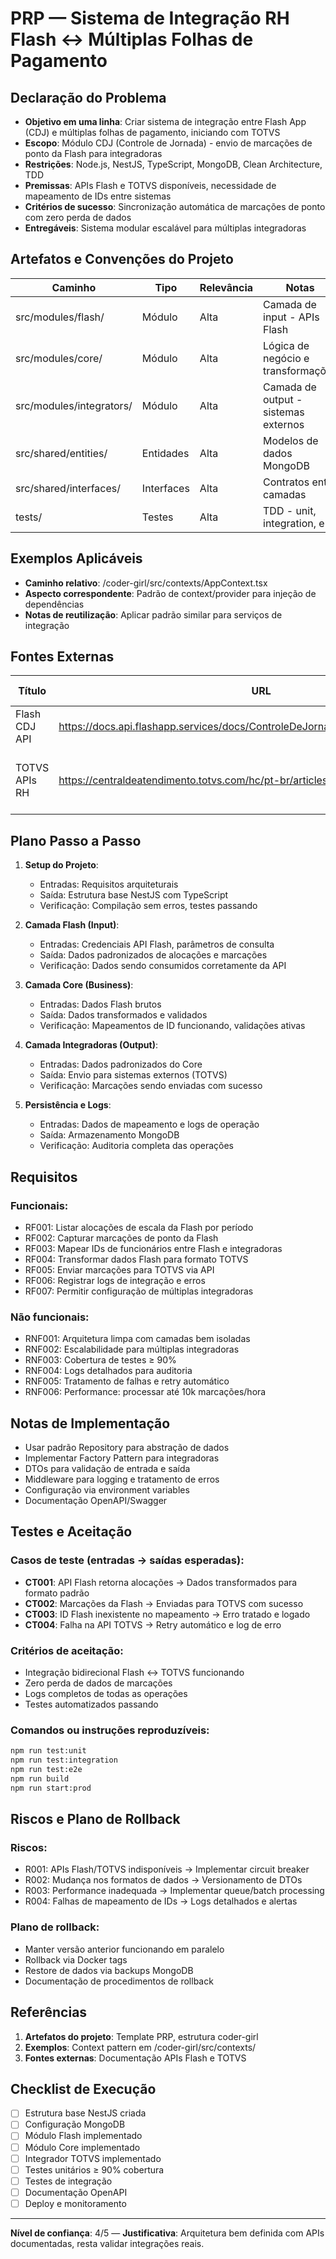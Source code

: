 # PRP — Sistema de Integração RH Flash ↔ Múltiplas Folhas de Pagamento

## Declaração do Problema

- **Objetivo em uma linha**: Criar sistema de integração entre Flash App (CDJ) e múltiplas folhas de pagamento, iniciando com TOTVS
- **Escopo**: Módulo CDJ (Controle de Jornada) - envio de marcações de ponto da Flash para integradoras
- **Restrições**: Node.js, NestJS, TypeScript, MongoDB, Clean Architecture, TDD
- **Premissas**: APIs Flash e TOTVS disponíveis, necessidade de mapeamento de IDs entre sistemas
- **Critérios de sucesso**: Sincronização automática de marcações de ponto com zero perda de dados
- **Entregáveis**: Sistema modular escalável para múltiplas integradoras

## Artefatos e Convenções do Projeto

| Caminho | Tipo | Relevância | Notas |
|---------|------|------------|-------|
| src/modules/flash/ | Módulo | Alta | Camada de input - APIs Flash |
| src/modules/core/ | Módulo | Alta | Lógica de negócio e transformações |
| src/modules/integrators/ | Módulo | Alta | Camada de output - sistemas externos |
| src/shared/entities/ | Entidades | Alta | Modelos de dados MongoDB |
| src/shared/interfaces/ | Interfaces | Alta | Contratos entre camadas |
| tests/ | Testes | Alta | TDD - unit, integration, e2e |

## Exemplos Aplicáveis

- **Caminho relativo**: /coder-girl/src/contexts/AppContext.tsx
- **Aspecto correspondente**: Padrão de context/provider para injeção de dependências
- **Notas de reutilização**: Aplicar padrão similar para serviços de integração

## Fontes Externas

| Título | URL | Publicador | Principal aprendizado | Aplicabilidade |
|--------|-----|------------|-----------------------|----------------|
| Flash CDJ API | https://docs.api.flashapp.services/docs/ControleDeJornada/ListarAlocacoesDeEscala | Flash App | Estrutura de dados de alocações | Implementação camada Flash |
| TOTVS APIs RH | https://centraldeatendimento.totvs.com/hc/pt-br/articles/8558471418135 | TOTVS | Webservices disponíveis para folha de pagamento | Implementação integrador TOTVS |

## Plano Passo a Passo

1. **Setup do Projeto**:
   - Entradas: Requisitos arquiteturais
   - Saída: Estrutura base NestJS com TypeScript
   - Verificação: Compilação sem erros, testes passando

2. **Camada Flash (Input)**:
   - Entradas: Credenciais API Flash, parâmetros de consulta
   - Saída: Dados padronizados de alocações e marcações
   - Verificação: Dados sendo consumidos corretamente da API

3. **Camada Core (Business)**:
   - Entradas: Dados Flash brutos
   - Saída: Dados transformados e validados
   - Verificação: Mapeamentos de ID funcionando, validações ativas

4. **Camada Integradoras (Output)**:
   - Entradas: Dados padronizados do Core
   - Saída: Envio para sistemas externos (TOTVS)
   - Verificação: Marcações sendo enviadas com sucesso

5. **Persistência e Logs**:
   - Entradas: Dados de mapeamento e logs de operação
   - Saída: Armazenamento MongoDB
   - Verificação: Auditoria completa das operações

## Requisitos

### Funcionais:
- RF001: Listar alocações de escala da Flash por período
- RF002: Capturar marcações de ponto da Flash  
- RF003: Mapear IDs de funcionários entre Flash e integradoras
- RF004: Transformar dados Flash para formato TOTVS
- RF005: Enviar marcações para TOTVS via API
- RF006: Registrar logs de integração e erros
- RF007: Permitir configuração de múltiplas integradoras

### Não funcionais:
- RNF001: Arquitetura limpa com camadas bem isoladas
- RNF002: Escalabilidade para múltiplas integradoras
- RNF003: Cobertura de testes ≥ 90%
- RNF004: Logs detalhados para auditoria
- RNF005: Tratamento de falhas e retry automático
- RNF006: Performance: processar até 10k marcações/hora

## Notas de Implementação

- Usar padrão Repository para abstração de dados
- Implementar Factory Pattern para integradoras
- DTOs para validação de entrada e saída
- Middleware para logging e tratamento de erros
- Configuração via environment variables
- Documentação OpenAPI/Swagger

## Testes e Aceitação

### Casos de teste (entradas → saídas esperadas):
- **CT001**: API Flash retorna alocações → Dados transformados para formato padrão
- **CT002**: Marcações da Flash → Enviadas para TOTVS com sucesso  
- **CT003**: ID Flash inexistente no mapeamento → Erro tratado e logado
- **CT004**: Falha na API TOTVS → Retry automático e log de erro

### Critérios de aceitação:
- Integração bidirecional Flash ↔ TOTVS funcionando
- Zero perda de dados de marcações
- Logs completos de todas as operações
- Testes automatizados passando

### Comandos ou instruções reproduzíveis:
```bash
npm run test:unit
npm run test:integration  
npm run test:e2e
npm run build
npm run start:prod
```

## Riscos e Plano de Rollback

### Riscos:
- R001: APIs Flash/TOTVS indisponíveis → Implementar circuit breaker
- R002: Mudança nos formatos de dados → Versionamento de DTOs
- R003: Performance inadequada → Implementar queue/batch processing
- R004: Falhas de mapeamento de IDs → Logs detalhados e alertas

### Plano de rollback:
- Manter versão anterior funcionando em paralelo
- Rollback via Docker tags
- Restore de dados via backups MongoDB
- Documentação de procedimentos de rollback

## Referências

1. **Artefatos do projeto**: Template PRP, estrutura coder-girl
2. **Exemplos**: Context pattern em /coder-girl/src/contexts/
3. **Fontes externas**: Documentação APIs Flash e TOTVS

## Checklist de Execução

- [ ] Estrutura base NestJS criada
- [ ] Configuração MongoDB
- [ ] Módulo Flash implementado
- [ ] Módulo Core implementado  
- [ ] Integrador TOTVS implementado
- [ ] Testes unitários ≥ 90% cobertura
- [ ] Testes de integração
- [ ] Documentação OpenAPI
- [ ] Deploy e monitoramento

---
**Nível de confiança**: 4/5 — **Justificativa**: Arquitetura bem definida com APIs documentadas, resta validar integrações reais.